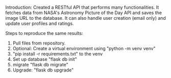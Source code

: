 Introduction:
Created a RESTful API that performs many functionalities. It fetches data from NASA's Astronomy Picture of the Day API and saves the image URL to the database. It can also handle user creation (email only) and update user profiles and ratings.


Steps to reproduce the same results:
1. Pull  files from repository. 
2. Optional: Create a virtual environment using "python -m venv venv"
3. "pip install -r requirements.txt" to the venv
4. Set up database "flask db init"
5. migrate "flask db migrate"
6. Upgrade: "flask db upgrade"
